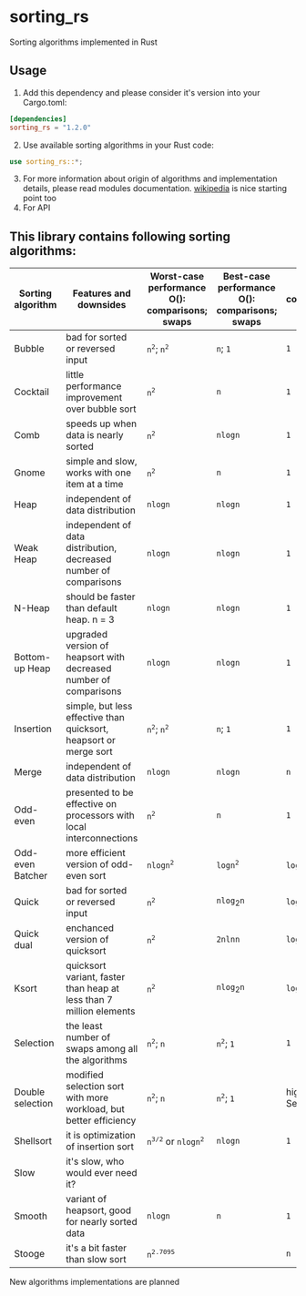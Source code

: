 # sorting_rs
Sorting algorithms implemented in Rust
## Usage
1. Add this dependency and please consider it's version into your Cargo.toml:
```toml
[dependencies]
sorting_rs = "1.2.0"
```
2. Use available sorting algorithms in your Rust code:
```rust
use sorting_rs::*;
```
3. For more information about origin of algorithms and implementation details, 
please read modules documentation.
[wikipedia](https://en.wikipedia.org/wiki/Sorting_algorithm) is nice starting
point too
4. For API 

## This library contains following sorting algorithms:
 
| Sorting algorithm | Features and downsides                                               | Worst-case performance O(): comparisons; swaps | Best-case performance O(): comparisons; swaps | Space complexity O() |
| ----------------- | -------------------------------------------------------------------- | ---------------------------------------------- | --------------------------------------------- | -------------------- |
| Bubble            | bad for sorted or reversed input                                     | `n`<sup>`2`</sup>; `n`<sup>`2`</sup>           | `n`; `1`                                      | `1`                  |
| Cocktail          | little performance improvement over bubble sort                      | `n`<sup>`2`</sup>                              | `n`                                           | `1`                  |
| Comb              | speeds up when data is nearly sorted                                 | `n`<sup>`2`</sup>                              | `nlogn`                                       | `1`                  |
| Gnome             | simple and slow, works with one item at a time                       | `n`<sup>`2`</sup>                              | `n`                                           | `1`                  |
| Heap              | independent of data distribution                                     | `nlogn`                                        | `nlogn`                                       | `1`                  |
| Weak Heap         | independent of data distribution, decreased number of comparisons    | `nlogn`                                        | `nlogn`                                       | `1`                  |
| N-Heap            | should be faster than default heap. n = 3                            | `nlogn`                                        | `nlogn`                                       | `1`                  |
| Bottom-up Heap    | upgraded version of heapsort with decreased number of comparisons    | `nlogn`                                        | `nlogn`                                       | `1`                  |
| Insertion         | simple, but less effective than quicksort, heapsort or merge sort    | `n`<sup>`2`</sup>; `n`<sup>`2`</sup>           | `n`; `1`                                      | `1`                  |
| Merge             | independent of data distribution                                     | `nlogn`                                        | `nlogn`                                       | `n`                  |
| Odd-even          | presented to be effective on processors with local interconnections  | `n`<sup>`2`</sup>                              | `n`                                           | `1`                  |
| Odd-even Batcher  | more efficient version of odd-even sort                              | `nlogn`<sup>`2`</sup>                          | `logn`<sup>`2`</sup>                          | `logn`<sup>`2`</sup> |
| Quick             | bad for sorted or reversed input                                     | `n`<sup>`2`</sup>                              | `nlog`<sub>2</sub>`n`                         | `logn`               |
| Quick dual        | enchanced version of quicksort                                       | `n`<sup>`2`</sup>                              | `2nlnn`                                       | `logn`               |
| Ksort             | quicksort variant, faster than heap at less than 7 million elements  | `n`<sup>`2`</sup>                              | `nlog`<sub>2</sub>`n`                         | `logn`               |
| Selection         | the least number of swaps among all the algorithms                   | `n`<sup>`2`</sup>; `n`                         | `n`<sup>`2`</sup>; `1`                        | `1`                  |
| Double selection  | modified selection sort with more workload, but better efficiency    | `n`<sup>`2`</sup>; `n`                         | `n`<sup>`2`</sup>; `1`                        | higher than Selection|
| Shellsort         | it is optimization of insertion sort                                 | `n`<sup>`3/2`</sup> or `nlogn`<sup>`2`</sup>   | `nlogn`                                       | `1`                  |
| Slow              | it's slow, who would ever need it?                                   |                                                |                                               |                      |
| Smooth            | variant of heapsort, good for nearly sorted data                     | `nlogn`                                        | `n`                                           | `1`                  |
| Stooge            | it's a bit faster than slow sort                                     | `n`<sup>`2.7095`</sup>                         |                                               | `n`                  |

New algorithms implementations are planned
